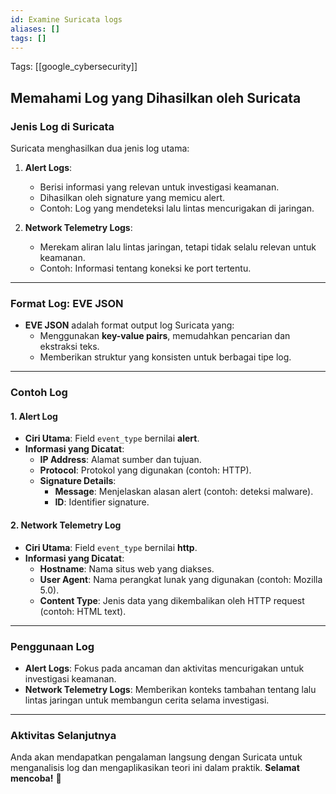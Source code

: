 ```yaml
---
id: Examine Suricata logs
aliases: []
tags: []
---
```


Tags: [[google_cybersecurity]]

## Memahami Log yang Dihasilkan oleh Suricata

### Jenis Log di Suricata
Suricata menghasilkan dua jenis log utama:
1. **Alert Logs**:
   - Berisi informasi yang relevan untuk investigasi keamanan.
   - Dihasilkan oleh signature yang memicu alert.
   - Contoh: Log yang mendeteksi lalu lintas mencurigakan di jaringan.

2. **Network Telemetry Logs**:
   - Merekam aliran lalu lintas jaringan, tetapi tidak selalu relevan untuk keamanan.
   - Contoh: Informasi tentang koneksi ke port tertentu.

---

### Format Log: EVE JSON
- **EVE JSON** adalah format output log Suricata yang:
  - Menggunakan **key-value pairs**, memudahkan pencarian dan ekstraksi teks.
  - Memberikan struktur yang konsisten untuk berbagai tipe log.

---

### Contoh Log

#### 1. **Alert Log**
- **Ciri Utama**: Field `event_type` bernilai **alert**.
- **Informasi yang Dicatat**:
  - **IP Address**: Alamat sumber dan tujuan.
  - **Protocol**: Protokol yang digunakan (contoh: HTTP).
  - **Signature Details**:
    - **Message**: Menjelaskan alasan alert (contoh: deteksi malware).
    - **ID**: Identifier signature.

#### 2. **Network Telemetry Log**
- **Ciri Utama**: Field `event_type` bernilai **http**.
- **Informasi yang Dicatat**:
  - **Hostname**: Nama situs web yang diakses.
  - **User Agent**: Nama perangkat lunak yang digunakan (contoh: Mozilla 5.0).
  - **Content Type**: Jenis data yang dikembalikan oleh HTTP request (contoh: HTML text).

---

### Penggunaan Log
- **Alert Logs**: Fokus pada ancaman dan aktivitas mencurigakan untuk investigasi keamanan.
- **Network Telemetry Logs**: Memberikan konteks tambahan tentang lalu lintas jaringan untuk membangun cerita selama investigasi.

---

### Aktivitas Selanjutnya
Anda akan mendapatkan pengalaman langsung dengan Suricata untuk menganalisis log dan mengaplikasikan teori ini dalam praktik. **Selamat mencoba!** 🎉
